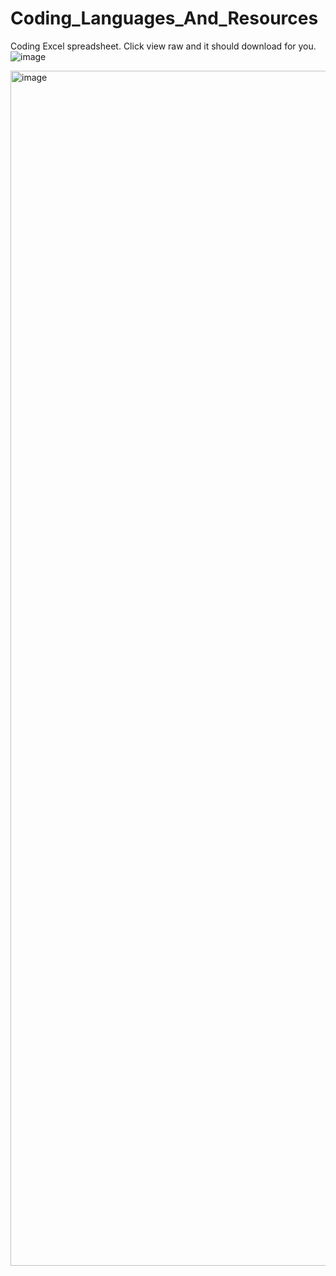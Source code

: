 # Coding_Languages_And_Resources

Coding Excel spreadsheet. Click view raw and it should download for you. 
![image](https://github.com/user-attachments/assets/f4eb8b97-fca6-46f1-8afe-393a1bbf8fbb)

<img width="1912" alt="image" src="https://github.com/user-attachments/assets/454ddacc-9864-4985-a924-ccc6dd7ca87f" />
